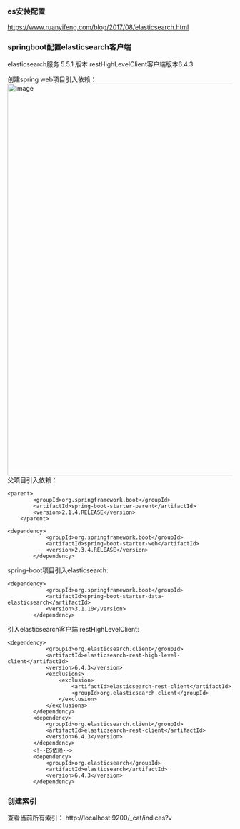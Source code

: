 ### es安装配置
https://www.ruanyifeng.com/blog/2017/08/elasticsearch.html


### springboot配置elasticsearch客户端
elasticsearch服务 5.5.1 版本 restHighLevelClient客户端版本6.4.3 

创建spring web项目引入依赖：
<img width="877" alt="image" src="https://github.com/user-attachments/assets/01b1249d-2eef-46a4-a31d-2d6babe03341" />
父项目引入依赖：
```
<parent>
        <groupId>org.springframework.boot</groupId>
        <artifactId>spring-boot-starter-parent</artifactId>
        <version>2.1.4.RELEASE</version>
    </parent>

<dependency>
            <groupId>org.springframework.boot</groupId>
            <artifactId>spring-boot-starter-web</artifactId>
            <version>2.3.4.RELEASE</version>
        </dependency>
```
spring-boot项目引入elasticsearch:
```
<dependency>
            <groupId>org.springframework.boot</groupId>
            <artifactId>spring-boot-starter-data-elasticsearch</artifactId>
            <version>3.1.10</version>
        </dependency>
```
引入elasticsearch客户端 restHighLevelClient:
```
<dependency>
            <groupId>org.elasticsearch.client</groupId>
            <artifactId>elasticsearch-rest-high-level-client</artifactId>
            <version>6.4.3</version>
            <exclusions>
                <exclusion>
                    <artifactId>elasticsearch-rest-client</artifactId>
                    <groupId>org.elasticsearch.client</groupId>
                </exclusion>
            </exclusions>
        </dependency>
        <dependency>
            <groupId>org.elasticsearch.client</groupId>
            <artifactId>elasticsearch-rest-client</artifactId>
            <version>6.4.3</version>
        </dependency>
        <!--ES依赖-->
        <dependency>
            <groupId>org.elasticsearch</groupId>
            <artifactId>elasticsearch</artifactId>
            <version>6.4.3</version>
        </dependency>
```


### 创建索引
查看当前所有索引：
http://localhost:9200/_cat/indices?v















